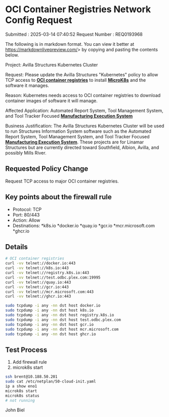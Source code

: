 # OCI Container Registries Network Config Request

Submitted : 2025-03-14 07:40:52
Request Number : REQ0193968

The following is in markdown format. You can view it better at <https://markdownlivepreview.com/>> by copying and pasting the contents below.

Project: Avilla Structures Kubernetes Cluster

Request: Please update the Avilla Structures "Kubernetes" policy to allow TCP access to **[OCI container registries](https://opencontainers.org/about/overview/)** to install **[MicroK8s](https://microk8s.io/docs/install-offline)** and the software it manages.

Reason: Kubernetes needs access to OCI container registries to download container images of software it will manage.

Affected Application: Automated Report System, Tool Management System, and Tool Tracker Focused **[Manufacturing Execution System](https://www.ibm.com/think/topics/mes-system)**

Business Justification: The Avilla Structures Kubernetes Cluster will be used to run Structures Information System software such as the Automated Report System, Tool Management System, and Tool Tracker Focused **[Manufacturing Execution System](https://www.ibm.com/think/topics/mes-system)**. These projects are for Linamar Structures but are currently directed toward Southfield, Albion, Avilla, and possibly Mills River.

## Requested Policy Change

Request TCP access to major OCI container registries.

## Key points about the firewall rule

- Protocol: TCP
- Port: 80/443
- Action: Allow
- Destinations:
*k8s.io
*docker.io
*quay.io
*gcr.io
*mcr.microsoft.com
*ghcr.io

## Details

```bash
# OCI container registries
curl -vv telnet://docker.io:443
curl -vv telnet://k8s.io:443
curl -vv telnet://registry.k8s.io:443
curl -vv telnet://test.odbc.plex.com:19995
curl -vv telnet://quay.io:443
curl -vv telnet://gcr.io:443
curl -vv telnet://mcr.microsoft.com:443
curl -vv telnet://ghcr.io:443

sudo tcpdump -i any -nn dst host docker.io
sudo tcpdump -i any -nn dst host k8s.io
sudo tcpdump -i any -nn dst host registry.k8s.io
sudo tcpdump -i any -nn dst host test.odbc.plex.com
sudo tcpdump -i any -nn dst host gcr.io
sudo tcpdump -i any -nn dst host mcr.microsoft.com
sudo tcpdump -i any -nn dst host ghcr.io
```

## Test Process

1. Add firewall rule
2. microk8s start

```bash
ssh brent@10.188.50.201
sudo cat /etc/netplan/50-cloud-init.yaml 
ip a show eno1
microk8s start
microk8s status
# not running
```

John Biel
